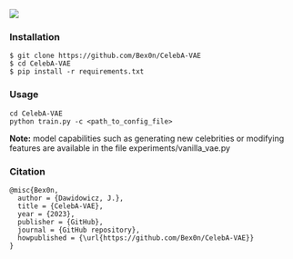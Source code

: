 ![][1]

### Installation
```
$ git clone https://github.com/Bex0n/CelebA-VAE
$ cd CelebA-VAE
$ pip install -r requirements.txt
```

### Usage
```
cd CelebA-VAE
python train.py -c <path_to_config_file>
```

**Note:** model capabilities such as generating new celebrities or modifying features are available in the file experiments/vanilla_vae.py

### Citation
```
@misc{Bex0n,
  author = {Dawidowicz, J.},
  title = {CelebA-VAE},
  year = {2023},
  publisher = {GitHub},
  journal = {GitHub repository},
  howpublished = {\url{https://github.com/Bex0n/CelebA-VAE}}
}
```

[1]: https://github.com/Bex0n/CelebA-VAE/tree/main/assets/feature_transformation.png